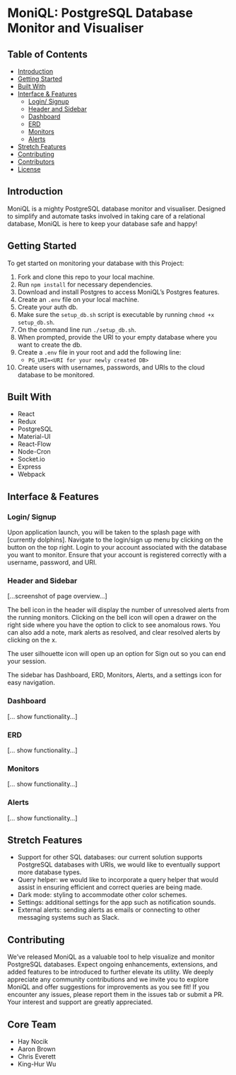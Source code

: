 # MoniQL: PostgreSQL Database Monitor and Visualiser

## Table of Contents

- [Introduction](#introduction)
- [Getting Started](#getting-started)
- [Built With](#built-with)
- [Interface & Features](#interface--features)
  - [Login/ Signup](#login--signup)
  - [Header and Sidebar](#header-and-sidebar)
  - [Dashboard](#dashboard)
  - [ERD](#erd)
  - [Monitors](#monitors)
  - [Alerts](#alerts)
- [Stretch Features](#stretch-features)
- [Contributing](#contributing)
- [Contributors](#contributors)
- [License](#license)

## Introduction

MoniQL is a mighty PostgreSQL database monitor and visualiser. Designed to simplify and automate tasks involved in taking care of a relational database, MoniQL is here to keep your database safe and happy!

## Getting Started

To get started on monitoring your database with this Project:

1. Fork and clone this repo to your local machine.
2. Run `npm install` for necessary dependencies.
3. Download and install Postgres to access MoniQL’s Postgres features.
4. Create an `.env` file on your local machine.
5. Create your auth db.
6. Make sure the `setup_db.sh` script is executable by running `chmod +x setup_db.sh`.
7. On the command line run `./setup_db.sh`.
8. When prompted, provide the URI to your empty database where you want to create the db.
9. Create a `.env` file in your root and add the following line:
   - `PG_URI=<URI for your newly created DB>`
10. Create users with usernames, passwords, and URIs to the cloud database to be monitored.

## Built With

- React
- Redux
- PostgreSQL
- Material-UI
- React-Flow
- Node-Cron
- Socket.io
- Express
- Webpack

## Interface & Features

### Login/ Signup

Upon application launch, you will be taken to the splash page with [currently dolphins]. Navigate to the login/sign up menu by clicking on the button on the top right. Login to your account associated with the database you want to monitor. Ensure that your account is registered correctly with a username, password, and URI.

### Header and Sidebar

[...screenshot of page overview…]

The bell icon in the header will display the number of unresolved alerts from the running monitors. Clicking on the bell icon will open a drawer on the right side where you have the option to click to see anomalous rows. You can also add a note, mark alerts as resolved, and clear resolved alerts by clicking on the x.

The user silhouette icon will open up an option for Sign out so you can end your session.

The sidebar has Dashboard, ERD, Monitors, Alerts, and a settings icon for easy navigation.

### Dashboard

[... show functionality…]

### ERD

[... show functionality…]

### Monitors

[... show functionality…]

### Alerts

[... show functionality…]

## Stretch Features

- Support for other SQL databases: our current solution supports PostgreSQL databases with URIs, we would like to eventually support more database types.
- Query helper: we would like to incorporate a query helper that would assist in ensuring efficient and correct queries are being made.
- Dark mode: styling to accommodate other color schemes.
- Settings: additional settings for the app such as notification sounds.
- External alerts: sending alerts as emails or connecting to other messaging systems such as Slack.

## Contributing

We’ve released MoniQL as a valuable tool to help visualize and monitor PostgreSQL databases. Expect ongoing enhancements, extensions, and added features to be introduced to further elevate its utility. We deeply appreciate any community contributions and we invite you to explore MoniQL and offer suggestions for improvements as you see fit! If you encounter any issues, please report them in the issues tab or submit a PR. Your interest and support are greatly appreciated.

## Core Team

- Hay Nocik
- Aaron Brown
- Chris Everett
- King-Hur Wu
